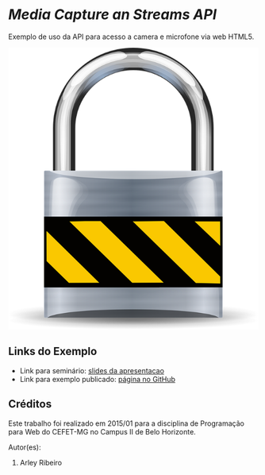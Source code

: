 # _Media Capture an Streams API_

Exemplo de uso da API para acesso a camera e microfone via web HTML5.

![](img/lock.png)


## Links do Exemplo

- Link para seminário: [slides da apresentacao][slides]
- Link para exemplo publicado: [página no GitHub][vivo]

## Créditos

Este trabalho foi realizado em 2015/01 para a disciplina de Programação para Web do CEFET-MG no Campus II de Belo Horizonte.

Autor(es):

1. Arley Ribeiro


[slides]: http://slides.com/arleyribeiro/deck/fullscreen
[vivo]: https://fegemo.github.io/cefet-web-weblot/apis/media-capture-and-streams/